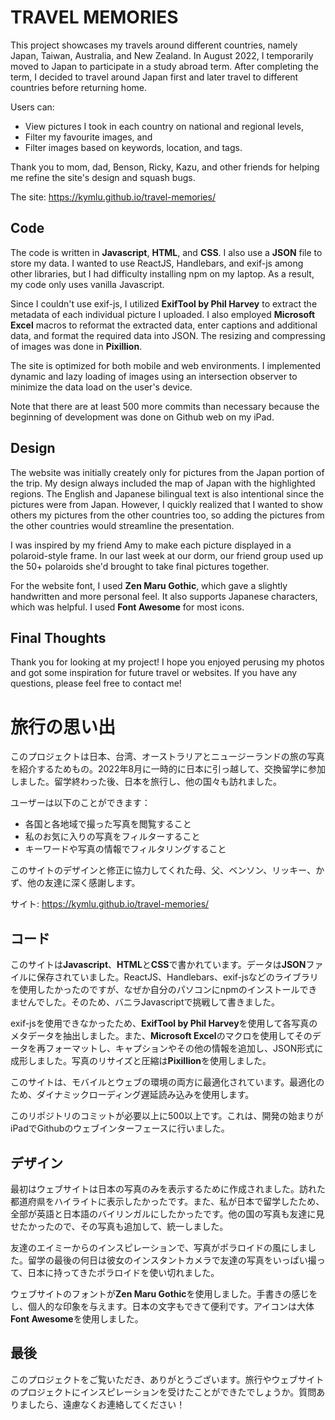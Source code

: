 # TRAVEL MEMORIES
This project showcases my travels around different countries, namely Japan, Taiwan, Australia, and New Zealand. In August 2022, I temporarily moved to Japan to participate in a study abroad term. After completing the term, I decided to travel around Japan first and later travel to different countries before returning home. 

Users can:
- View pictures I took in each country on national and regional levels,
- Filter my favourite images, and
- Filter images based on keywords, location, and tags.

Thank you to mom, dad, Benson, Ricky, Kazu, and other friends for helping me refine the site's design and squash bugs.

The site: https://kymlu.github.io/travel-memories/

## Code
The code is written in **Javascript**, **HTML**, and **CSS**. I also use a **JSON** file to store my data. I wanted to use ReactJS, Handlebars, and exif-js among other libraries, but I had difficulty installing npm on my laptop. As a result, my code only uses vanilla Javascript.

Since I couldn't use exif-js, I utilized **ExifTool by Phil Harvey** to extract the metadata of each individual picture I uploaded. I also employed **Microsoft Excel** macros to reformat the extracted data, enter captions and additional data, and format the required data into JSON. The resizing and compressing of images was done in **Pixillion**.

The site is optimized for both mobile and web environments. I implemented dynamic and lazy loading of images using an intersection observer to minimize the data load on the user's device.

Note that there are at least 500 more commits than necessary because the beginning of development was done on Github web on my iPad.

## Design
The website was initially creately only for pictures from the Japan portion of the trip. My design always included the map of Japan with the highlighted regions. The English and Japanese bilingual text is also intentional since the pictures were from Japan. However, I quickly realized that I wanted to show others my pictures from the other countries too, so adding the pictures from the other countries would streamline the presentation.

I was inspired by my friend Amy to make each picture displayed in a polaroid-style frame. In our last week at our dorm, our friend group used up the 50+ polaroids she'd brought to take final pictures together.

For the website font, I used **Zen Maru Gothic**, which gave a slightly handwritten and more personal feel. It also supports Japanese characters, which was helpful. I used **Font Awesome** for most icons.

## Final Thoughts
Thank you for looking at my project! I hope you enjoyed perusing my photos and got some inspiration for future travel or websites. If you have any questions, please feel free to contact me!

# 旅行の思い出
このプロジェクトは日本、台湾、オーストラリアとニュージーランドの旅の写真を紹介するためもの。2022年8月に一時的に日本に引っ越して、交換留学に参加しました。留学終わった後、日本を旅行し、他の国々も訪れました。

ユーザーは以下のことができます：
- 各国と各地域で撮った写真を閲覧すること
- 私のお気に入りの写真をフィルターすること
- キーワードや写真の情報でフィルタリングすること

このサイトのデザインと修正に協力してくれた母、父、ベンソン、リッキー、かず、他の友達に深く感謝します。

サイト: https://kymlu.github.io/travel-memories/

## コード
このサイトは**Javascript**、**HTML**と**CSS**で書かれています。データは**JSON**ファイルに保存されていました。ReactJS、Handlebars、exif-jsなどのライブラリを使用したかったのですが、なぜか自分のパソコンにnpmのインストールできませんでした。そのため、バニラJavascriptで挑戦して書きました。

exif-jsを使用できなかったため、**ExifTool by Phil Harvey**を使用して各写真のメタデータを抽出しました。また、**Microsoft Excel**のマクロを使用してそのデータを再フォーマットし、キャプションやその他の情報を追加し、JSON形式に成形しました。写真のリサイズと圧縮は**Pixillion**を使用しました。

このサイトは、モバイルとウェブの環境の両方に最適化されています。最適化のため、ダイナミックローディング遅延読み込みを使用します。

このリポジトリのコミットが必要以上に500以上です。これは、開発の始まりがiPadでGithubのウェブインターフェースに行いました。

## デザイン
最初はウェブサイトは日本の写真のみを表示するために作成されました。訪れた都道府県をハイライトに表示したかったです。また、私が日本で留学したため、全部が英語と日本語のバイリンガルにしたかったです。他の国の写真も友達に見せたかったので、その写真も追加して、統一しました。

友達のエイミーからのインスピレーションで、写真がポラロイドの風にしました。留学の最後の何日は彼女のインスタントカメラで友達の写真をいっぱい撮って、日本に持ってきたポラロイドを使い切れました。

ウェブサイトのフォントが**Zen Maru Gothic**を使用しました。手書きの感じをし、個人的な印象を与えます。日本の文字もできて便利です。アイコンは大体**Font Awesome**を使用しました。

## 最後
このプロジェクトをご覧いただき、ありがとうございます。旅行やウェブサイトのプロジェクトにインスピレーションを受けたことができたでしょうか。質問ありましたら、遠慮なくお連絡してください！

